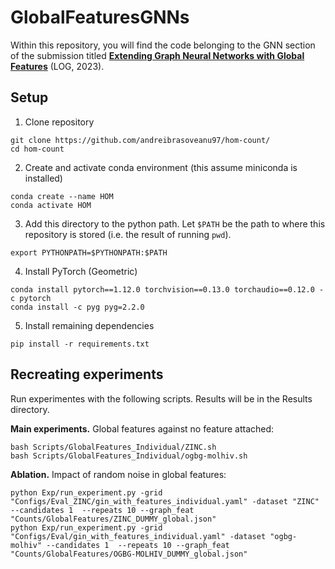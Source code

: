 # GlobalFeaturesGNNs
Within this repository, you will find the code belonging to the GNN section of the submission titled **[Extending Graph Neural Networks with Global Features](https://openreview.net/forum?id=aisVQy6R2k)** (LOG, 2023).

## Setup

1. Clone repository
```
git clone https://github.com/andreibrasoveanu97/hom-count/
cd hom-count
```

2. Create and activate conda environment (this assume miniconda is installed)
```
conda create --name HOM
conda activate HOM
```

3. Add this directory to the python path. Let `$PATH` be the path to where this repository is stored (i.e. the result of running `pwd`).
```
export PYTHONPATH=$PYTHONPATH:$PATH
```

4. Install PyTorch (Geometric)
```
conda install pytorch==1.12.0 torchvision==0.13.0 torchaudio==0.12.0 -c pytorch
conda install -c pyg pyg=2.2.0
```

5. Install remaining dependencies
```
pip install -r requirements.txt
```

## Recreating experiments
Run experimentes with the following scripts. Results will be in the Results directory.

**Main experiments.** Global features against no feature attached:
```
bash Scripts/GlobalFeatures_Individual/ZINC.sh
bash Scripts/GlobalFeatures_Individual/ogbg-molhiv.sh
```

**Ablation.** Impact of random noise in global features:
```
python Exp/run_experiment.py -grid "Configs/Eval_ZINC/gin_with_features_individual.yaml" -dataset "ZINC" --candidates 1  --repeats 10 --graph_feat "Counts/GlobalFeatures/ZINC_DUMMY_global.json"
python Exp/run_experiment.py -grid "Configs/Eval/gin_with_features_individual.yaml" -dataset "ogbg-molhiv" --candidates 1  --repeats 10 --graph_feat "Counts/GlobalFeatures/OGBG-MOLHIV_DUMMY_global.json"
```
